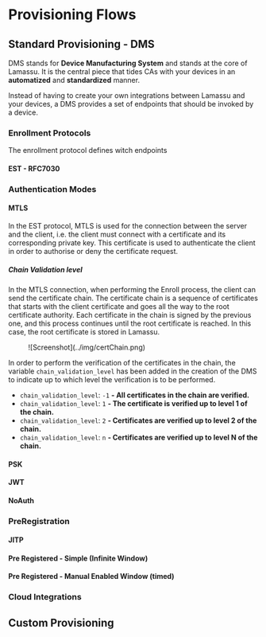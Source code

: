# Provisioning Flows

## Standard Provisioning - DMS

DMS stands for **Device Manufacturing System** and stands at the core of Lamassu. It is the central piece that tides CAs with your devices in an **automatized** and **standardized** manner.

Instead of having to create your own integrations between Lamassu and your devices, a DMS provides a set of endpoints that should be invoked by a device.

### Enrollment Protocols

The enrollment protocol defines witch endpoints

#### EST - RFC7030

### Authentication Modes

#### MTLS

In the EST protocol, MTLS is used for the connection between the server and the client, i.e. the client must connect with a certificate and its corresponding private key. This certificate is used to authenticate the client in order to authorise or deny the certificate request.

##### Chain Validation level
In the MTLS connection, when performing the Enroll process, the client can send the certificate chain. The certificate chain is a sequence of certificates that starts with the client certificate and goes all the way to the root certificate authority. Each certificate in the chain is signed by the previous one, and this process continues until the root certificate is reached. In this case, the root certificate is stored in Lamassu.

<figure markdown="1">
![Screenshot](../img/certChain.png)
</figure>

In order to perform the verification of the certificates in the chain, the variable `chain_validation_level` has been added in the creation of the DMS to indicate up to which level the verification is to be performed.
    
- `chain_validation_level`: `-1` **- All certificates in the chain are verified.**
- `chain_validation_level`: `1` **- The certificate is verified up to level 1 of the chain.**
- `chain_validation_level`: `2` **- Certificates are verified up to level 2 of the chain.**
- `chain_validation_level`: `n` **- Certificates are verified up to level N of the chain.**

#### PSK
#### JWT
#### NoAuth

### PreRegistration

#### JITP
#### Pre Registered - Simple (Infinite Window)
#### Pre Registered - Manual Enabled Window (timed)

### Cloud Integrations


## Custom Provisioning